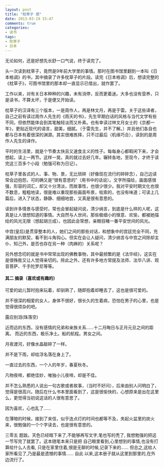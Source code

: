 ```yaml
---
layout: post
title: "枕草子 感"
date: 2013-03-19 15:47
comments: true
categories: 
- 读书
tags:
- 枕草子
- 日本
---
```


无论如何，还是好想先长舒一口气说，终于读完了。

头一次读到枕草子，竟然是9年前大学里的事情。那时在图书馆里翻到一本叫《日本格调》的书，其中摘录了许多枕草子的片段。读完《日本格调》后，想读完整的《枕草子》，可图书馆里的那本却一直显示已借出，就作罢了。

工作以来，对有关日本种种的兴趣，未有消停，反而更着迷。大多也没有营养，只是读书，不算太坏，于是便又开始读。

枕草子的汉译有三个版本，一是周作人，再是林文月，再是于雷。关于这些译者，自己之前有读过周作人先生的《雨天的书》，先生早期白话的风格与当代文学有些不同，但依然能体会到其笔触轻淡而又朴素。也有幸读过林文月女士的《京都一年》，更贴近现代的语言，甜美，细腻。（于雷先生，并不了解。）并且他们各自也都与日本有着很深的渊源。其实很难拣择，只不过最后（机缘巧合），读到的是周作人先生的译作。

平时的生活里，就是个节奏太快且又速食主义的性子。每每身心都暇闲下来，才会想起，读上一两节。这样一晃，真的就过去好几年。辗转各地，至现今，才终于读完这三百多个小段（勉强可称为日记）。

枕草子里各式的人、事、物、景，无比琐碎（好像现在流行的碎碎念），自己边读常会边抱怨，可的确又是“很有意思的”（用书中的话说）。文字所描绘，画面感很强，形容的词汇，却又十分清淡，而故事性，也很少很少。我对平安时期文化也很不数息，粗粗地读，很是难以重现那些画面布景，枯索的，也没有味道；可读上几篇后，进入了状态，静静、细细地尝，又真是很有意思的。

读到许多情景与感受时，常也会冒起疑问说，清少纳言，到底是什么样的人呢，这真是让人很想知道的事情。大自然与人世间，那些极细小的惬意、欢愉，都被她描绘的风光无限（想起胡兰成）。也因此会常想，亲眼目睹一番平安世间的风光。

中宫(皇后)是贯穿整本的人，她们之间的那些对话，和想象中的宫廷完全不同，充满朋友的默契，看不到斗角钩心。但实在会让人疑问，清少纳言与中宫之间除却主仆、知己外，是否也存在另一种（肉麻的）关系呢？

另外想念叨的就是书中常常出现的佛教事物，其中最频繁的是《法华经》，这实在是很殊胜又让人觉得亲切的。除此之外，还有许多地方常提及法师、法华八讲、观音菩萨、千手陀罗尼等等。
<!-- more -->
#### 其二 摘录（喜欢或有趣的）

可爱的幼儿暂时抱来玩着，却驯熟了，随即抱着却睡去了，这也是很可爱的。

并不很深的相爱的女人，身体不很好，很长久的生着病，恐怕在男子的心里，也是觉得很烦杂的吧。

露应别泪(珠落空)

近而远的东西，没有感情的兄弟和亲族关系……十二月晦日与正月元旦之间的距离。
而近的东西，极乐净土。船的航程。男女之间。

月夜渡河，好像水晶敲碎了一样。

并不是下雨，却给浮名落在身上了。

一直过去的东西，一个人的年岁，春夏秋冬。

凡物夜啼，都绝佳妙，唯独小儿夜啼，却是不佳。

并不怎么熟悉的人说出一句古歌或者故事，（当时不好问），后来由别人问明白了，觉得是很高兴。随后在什么书本里面看到了，这是很愉快的，心想原来是出在这里么，更觉得当初说这话的人很有意思了。

因为喜欢，心也乱了……

在薄暗的时候，接到了来信，似乎连点灯的时间也都等不及，夹起火盆里的炭火来，很勉强的一个个字读去，也是很有意思的。


三零五 题跋。天色已经暗下来了,不能够再写文字,笔也写的秃了, 我想勉强的把这一节写完了就罢了。这本随笔本来只是把 自己眼里看到,心里想到的事情,也没有打算给什么人去看, 只是在家里住着,很是无聊的时候,记录下来的……
但总之,这给人家所看见了,乃是最是遗憾的事情…… 自此 以来,这本册子就从这里到那里的,在外边流行了。

